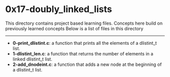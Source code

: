 # 0x17-doubly_linked_lists
This directory contains project based learning files.
Concepts here build on previously learned concepts
Below is a list of files in this directory

---
- **0-print_dlistint.c**: a function that prints all the elements of a dlistint_t list. 
- **1-dlistint_len.c**: a function that returns the number of elements in a linked dlistint_t list.
- **2-add_dnodeint.c**: a function that adds a new node at the beginning of a dlistint_t list.
